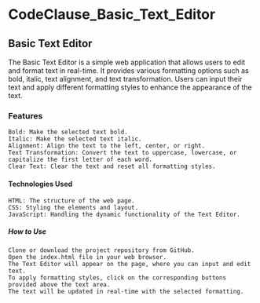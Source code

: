 # CodeClause_Basic_Text_Editor

## Basic Text Editor

The Basic Text Editor is a simple web application that allows users to edit and format text in real-time. It provides various formatting options such as bold, italic, text alignment, and text transformation. Users can input their text and apply different formatting styles to enhance the appearance of the text.
### Features

    Bold: Make the selected text bold.
    Italic: Make the selected text italic.
    Alignment: Align the text to the left, center, or right.
    Text Transformation: Convert the text to uppercase, lowercase, or capitalize the first letter of each word.
    Clear Text: Clear the text and reset all formatting styles.

#### Technologies Used

    HTML: The structure of the web page.
    CSS: Styling the elements and layout.
    JavaScript: Handling the dynamic functionality of the Text Editor.

##### How to Use

    Clone or download the project repository from GitHub.
    Open the index.html file in your web browser.
    The Text Editor will appear on the page, where you can input and edit text.
    To apply formatting styles, click on the corresponding buttons provided above the text area.
    The text will be updated in real-time with the selected formatting.
